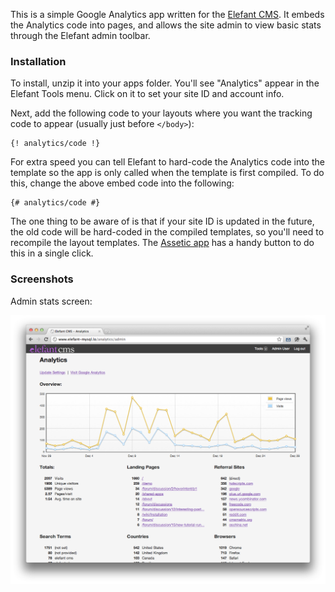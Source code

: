 This is a simple Google Analytics app written for the [Elefant CMS](http://github.com/jbroadway/elefant).
It embeds the Analytics code into pages, and allows the site admin
to view basic stats through the Elefant admin toolbar.

### Installation

To install, unzip it into your apps folder. You'll see "Analytics" appear
in the Elefant Tools menu. Click on it to set your site ID and account info.

Next, add the following code to your layouts where you want the tracking
code to appear (usually just before `</body>`):

```
{! analytics/code !}
```

For extra speed you can tell Elefant to hard-code the Analytics code into
the template so the app is only called when the template is first compiled. 
To do this, change the above embed code into the following:

```
{# analytics/code #}
```

The one thing to be aware of is that if your site ID is updated in the future,
the old code will be hard-coded in the compiled templates, so you'll need
to recompile the layout templates. The [Assetic app](http://github.com/jbroadway/assetic)
has a handy button to do this in a single click.

### Screenshots

Admin stats screen:

![](http://github.com/jbroadway/analytics/raw/master/pix/screenshot.png)
